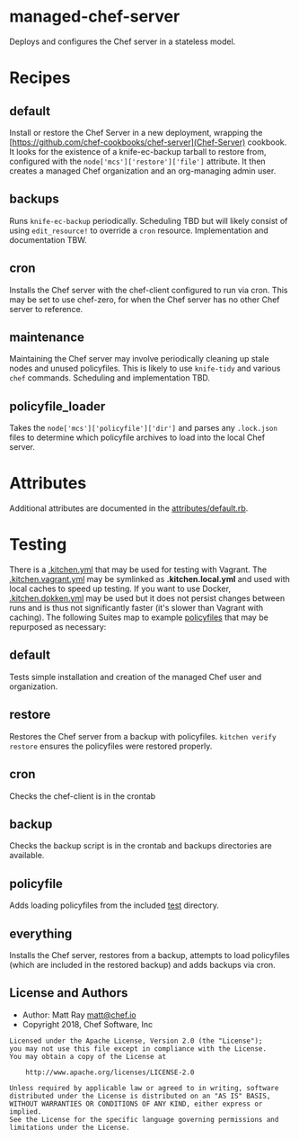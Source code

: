 # managed-chef-server

Deploys and configures the Chef server in a stateless model.

# Recipes

## default ##

Install or restore the Chef Server in a new deployment, wrapping the [https://github.com/chef-cookbooks/chef-server](Chef-Server) cookbook. It looks for the existence of a knife-ec-backup tarball to restore from, configured with the `node['mcs']['restore']['file']` attribute. It then creates a managed Chef organization and an org-managing admin user.

## backups ##

Runs `knife-ec-backup` periodically. Scheduling TBD but will likely consist of using `edit_resource!` to override a `cron` resource. Implementation and documentation TBW.

## cron ##

Installs the Chef server with the chef-client configured to run via cron. This may be set to use chef-zero, for when the Chef server has no other Chef server to reference.

## maintenance ##

Maintaining the Chef server may involve periodically cleaning up stale nodes and unused policyfiles. This is likely to use `knife-tidy` and various `chef` commands. Scheduling and implementation TBD.

## policyfile_loader ##

Takes the `node['mcs']['policyfile']['dir']` and parses any `.lock.json` files to determine which policyfile archives to load into the local Chef server.

# Attributes

Additional attributes are documented in the [attributes/default.rb](attributes/default.rb).

# Testing

There is a [.kitchen.yml](.kitchen.yml) that may be used for testing with Vagrant. The [.kitchen.vagrant.yml](.kitchen.vagrant.yml) may be symlinked as **.kitchen.local.yml** and used with local caches to speed up testing. If you want to use Docker, [.kitchen.dokken.yml](.kitchen.dokken.yml) may be used but it does not persist changes between runs and is thus not significantly faster (it's slower than Vagrant with caching). The following Suites map to example [policyfiles](policyfiles) that may be repurposed as necessary:

## default

Tests simple installation and creation of the managed Chef user and organization.

## restore

Restores the Chef server from a backup with policyfiles. `kitchen verify restore` ensures the policyfiles were restored properly.

## cron

Checks the chef-client is in the crontab

## backup

Checks the backup script is in the crontab and backups directories are available.

## policyfile

Adds loading policyfiles from the included [test](test) directory.

## everything

Installs the Chef server, restores from a backup, attempts to load policyfiles (which are included in the restored backup) and adds backups via cron.


## License and Authors

- Author: Matt Ray [matt@chef.io](mailto:matt@chef.io)
- Copyright 2018, Chef Software, Inc

```text
Licensed under the Apache License, Version 2.0 (the "License");
you may not use this file except in compliance with the License.
You may obtain a copy of the License at

    http://www.apache.org/licenses/LICENSE-2.0

Unless required by applicable law or agreed to in writing, software
distributed under the License is distributed on an "AS IS" BASIS,
WITHOUT WARRANTIES OR CONDITIONS OF ANY KIND, either express or implied.
See the License for the specific language governing permissions and
limitations under the License.
```
